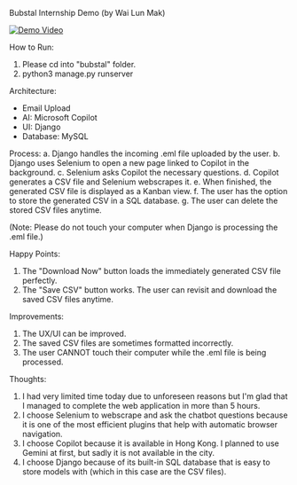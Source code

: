 Bubstal Internship Demo (by Wai Lun Mak) 


[![Demo Video]()](https://youtu.be/vt5fpE0bzSY)


How to Run:
1. Please cd into "bubstal" folder.
2. python3 manage.py runserver 


Architecture:
- Email Upload 
- AI: Microsoft Copilot 
- UI: Django
- Database: MySQL 


Process: 
a. Django handles the incoming .eml file uploaded by the user.
b. Django uses Selenium to open a new page linked to Copilot in the background. 
c. Selenium asks Copilot the necessary questions.
d. Copilot generates a CSV file and Selenium webscrapes it. 
e. When finished, the generated CSV file is displayed as a Kanban view. 
f. The user has the option to store the generated CSV in a SQL database. 
g. The user can delete the stored CSV files anytime.

(Note: Please do not touch your computer when Django is processing the .eml file.) 


Happy Points:
1. The "Download Now" button loads the immediately generated CSV file perfectly. 
2. The "Save CSV" button works. The user can revisit and download the saved CSV files anytime.


Improvements:
1. The UX/UI can be improved. 
2. The saved CSV files are sometimes formatted incorrectly. 
3. The user CANNOT touch their computer while the .eml file is being processed. 


Thoughts:
1. I had very limited time today due to unforeseen reasons but I'm glad that I managed to complete the web application in more than 5 hours. 
2. I choose Selenium to webscrape and ask the chatbot questions because it is one of the most efficient plugins that help with automatic browser navigation. 
3. I choose Copilot because it is available in Hong Kong. I planned to use Gemini at first, but sadly it is not available in the city. 
4. I choose Django because of its built-in SQL database that is easy to store models with (which in this case are the CSV files). 